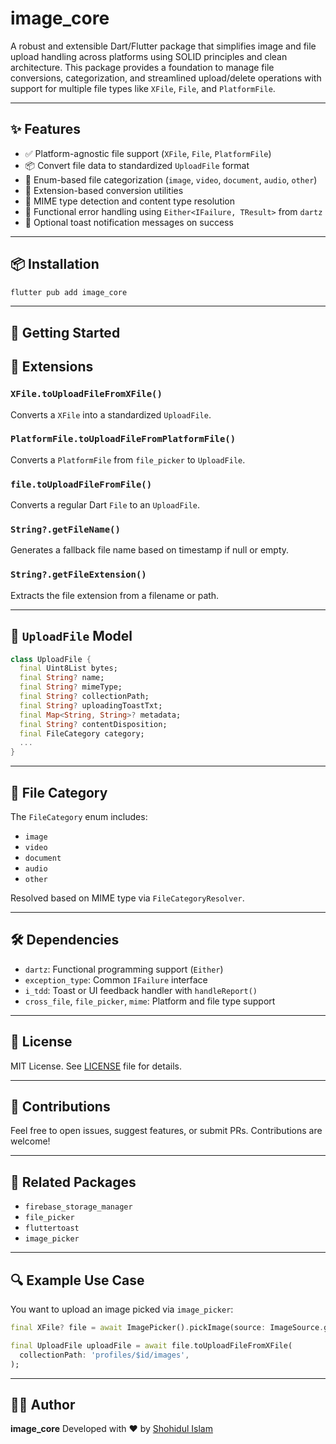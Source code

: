 # image_core

A robust and extensible Dart/Flutter package that simplifies image and file upload handling across platforms using SOLID principles and clean architecture. This package provides a foundation to manage file conversions, categorization, and streamlined upload/delete operations with support for multiple file types like `XFile`, `File`, and `PlatformFile`.        

---

## ✨ Features

* ✅ Platform-agnostic file support (`XFile`, `File`, `PlatformFile`)
* 📦 Convert file data to standardized `UploadFile` format
* 🧱 Enum-based file categorization (`image`, `video`, `document`, `audio`, `other`)
* 🧩 Extension-based conversion utilities
* 📄 MIME type detection and content type resolution
* 🧪 Functional error handling using `Either<IFailure, TResult>` from `dartz`
* 🔁 Optional toast notification messages on success

---

## 📦 Installation

```sh
flutter pub add image_core
```

---

## 🧰 Getting Started

## 🔄 Extensions

### `XFile.toUploadFileFromXFile()`

Converts a `XFile` into a standardized `UploadFile`.

### `PlatformFile.toUploadFileFromPlatformFile()`

Converts a `PlatformFile` from `file_picker` to `UploadFile`.

### `file.toUploadFileFromFile()`

Converts a regular Dart `File` to an `UploadFile`.

### `String?.getFileName()`

Generates a fallback file name based on timestamp if null or empty.

### `String?.getFileExtension()`

Extracts the file extension from a filename or path.

---

## 📁 `UploadFile` Model

```dart
class UploadFile {
  final Uint8List bytes;
  final String? name;
  final String? mimeType;
  final String? collectionPath;
  final String? uploadingToastTxt;
  final Map<String, String>? metadata;
  final String? contentDisposition;
  final FileCategory category;
  ...
}
```

---

## 📂 File Category

The `FileCategory` enum includes:

* `image`
* `video`
* `document`
* `audio`
* `other`

Resolved based on MIME type via `FileCategoryResolver`.

---

## 🛠 Dependencies

* `dartz`: Functional programming support (`Either`)
* `exception_type`: Common `IFailure` interface
* `i_tdd`: Toast or UI feedback handler with `handleReport()`
* `cross_file`, `file_picker`, `mime`: Platform and file type support

---

## 📄 License

MIT License. See [LICENSE](LICENSE) file for details.

---

## 📣 Contributions

Feel free to open issues, suggest features, or submit PRs. Contributions are welcome!

---

## 🔗 Related Packages

* `firebase_storage_manager`
* `file_picker`
* `fluttertoast`
* `image_picker`

---

## 🔍 Example Use Case

You want to upload an image picked via `image_picker`:

```dart
final XFile? file = await ImagePicker().pickImage(source: ImageSource.gallery);

final UploadFile uploadFile = await file.toUploadFileFromXFile(
  collectionPath: 'profiles/$id/images',
);

```

---

## 👨‍💼 Author

**image_core**
Developed with ❤️ by [Shohidul Islam](https://github.com/ShohidulProgrammer)